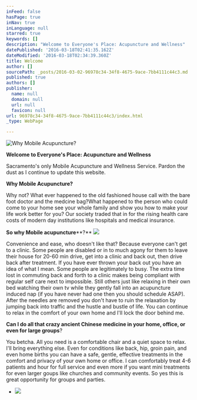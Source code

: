 ```yaml
---
inFeed: false
hasPage: true
inNav: true
inLanguage: null
starred: true
keywords: []
description: "Welcome to Everyone's Place: Acupuncture and Wellness"
datePublished: '2016-03-18T02:41:35.162Z'
dateModified: '2016-03-18T02:34:39.360Z'
title: Welcome
author: []
sourcePath: _posts/2016-03-02-96978c34-34f8-4675-9ace-7bb4111c44c3.md
published: true
authors: []
publisher:
  name: null
  domain: null
  url: null
  favicon: null
url: 96978c34-34f8-4675-9ace-7bb4111c44c3/index.html
_type: WebPage

---
```

![Why Mobile Acupuncture?](https://s3-us-west-2.amazonaws.com/the-grid-img/p/aef92dd1f14cb0c9259e6c12346ddc234e6a6e08.jpg)

**Welcome to Everyone's Place: Acupuncture and Wellness**

Sacramento's only Mobile Acupuncture and Wellness Service. Pardon the dust as I continue to update this website.

**Why Mobile Acupuncture?**

Why not? What ever happened to the old fashioned house call with the bare foot doctor and the medcine bag?What happened to the person who could come to your home see your whole family and show you how to make your life work better for you? Our society traded that in for the rising health care costs of modern day institutions like hospitals and medical insurance. 

**So why Mobile acupuncture****?**
![](https://the-grid-user-content.s3-us-west-2.amazonaws.com/dd8d281e-3780-43ca-ac4d-4d4e63ea7725.jpg)

Convenience and ease, who doesn't like that? Because everyone can't get to a clinic. Some people are disabled or in to much agony for them to leave their house for 20-60 min drive, get into a clinic and back out, then drive back after treatment. If you have ever thrown your back out you have an idea of what I mean. Some people are legitimately to busy. The extra time lost in commuting back and forth to a clinic makes being compliant with regular self care next to impossible. Still others just like relaxing in their own bed watching their own tv while they gently fall into an acupuncture induced nap (if you have never had one then you should schedule ASAP). After the needles are removed you don't have to ruin the relaxation by jumping back into traffic and the hustle and bustle of life. You can continue to relax in the comfort of your own home and l'll lock the door behind me.

**Can I do all that crazy ancient Chinese medicine in your home, office, or even for large groups**? 

You betcha. All you need is a comfortable chair and a quiet space to relax. I'll bring everything else. Even for conditions like back, hip, groin pain, and even home births you can have a safe, gentle, effective treatments in the comfort and privacy of your own home or office. I can comfortably treat 4-6 patients and hour  for full service and even more if you want mini treatments for even larger goups like churches and community events. So yes this is great opportunity for groups and parties. 

* ![](https://the-grid-user-content.s3-us-west-2.amazonaws.com/c55f609c-9bf9-4fcb-9703-b04c53a73936.jpg)